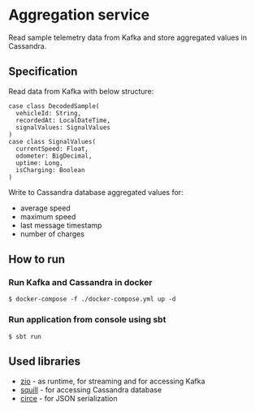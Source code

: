 # Aggregation service

Read sample telemetry data from Kafka and store aggregated values in Cassandra.

## Specification

Read data from Kafka with below structure:
```
case class DecodedSample(
  vehicleId: String, 
  recordedAt: LocalDateTime, 
  signalValues: SignalValues
)
case class SignalValues(
  currentSpeed: Float,
  odometer: BigDecimal,
  uptime: Long,
  isCharging: Boolean
)
```

Write to Cassandra database aggregated values for:
 * average speed
 * maximum speed
 * last message timestamp
 * number of charges

## How to run

### Run Kafka and Cassandra in docker

```shell script
$ docker-compose -f ./docker-compose.yml up -d
```

### Run application from console using sbt

```shell script
$ sbt run
```

## Used libraries
 
 * [zio](https://zio.dev/) - as runtime, for streaming  and for accessing Kafka
 * [squill](https://getquill.io/) - for accessing Cassandra database
 * [circe](https://circe.github.io/circe/) - for JSON serialization

